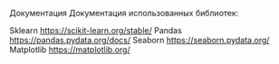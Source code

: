 Документация
Документация использованных библиотек:

Sklearn https://scikit-learn.org/stable/
Pandas https://pandas.pydata.org/docs/
Seaborn https://seaborn.pydata.org/
Matplotlib https://matplotlib.org/
